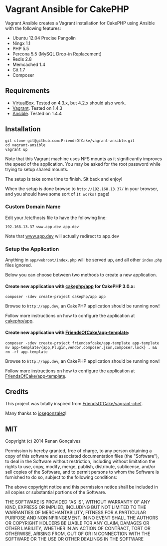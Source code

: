 # Vagrant Ansible for CakePHP

Vagrant Ansible creates a Vagrant installation for CakePHP using Ansible with the following features:

- Ubuntu 12.04 Precise Pangolin
- Ningx 1.1
- PHP 5.5
- Percona 5.5 (MySQL Drop-in Replacement)
- Redis 2.8
- Memcached 1.4
- Git 1.7
- Composer


## Requirements

- [VirtualBox](https://www.virtualbox.org/wiki/Downloads). Tested on 4.3.x, but 4.2.x should also work.
- [Vagrant](http://www.vagrantup.com/downloads.html). Tested on 1.4.3
- [Ansible](http://docs.ansible.com/intro_installation.html). Tested on 1.4.4


## Installation

```
git clone git@github.com:FriendsOfCake/vagrant-ansible.git
cd vagrant-ansible
vagrant up
```

Note that this Vagrant machine uses NFS mounts as it significantly improves the speed of the application. You may be asked for the root password while trying to setup shared mounts.

The setup is take some time to finish. Sit back and enjoy!

When the setup is done browse to `http://192.168.13.37/` in your browser, and you should have some sort of `It works!` page!


### Custom Domain Name

Edit your /etc/hosts file to have the following line:

```
192.168.13.37 www.app.dev app.dev
```

Note that www.app.dev will actually redirect to app.dev


### Setup the Application

Anything in `app/webroot/index.php` will be served up, and all other `index.php` files ignored.

Below you can choose between two methods to create a new application.


#### Create new application with [cakephp/app](https://github.com/cakephp/app) for CakePHP 3.0.x:

```
composer -sdev create-project cakephp/app app
```

Browse to `http://app.dev`, an CakePHP application should be running now!

Follow more instructions on how to configure the application at [cakephp/app](https://github.com/cakephp/app).


#### Create new application with [FriendsOfCake/app-template](https://github.com/FriendsOfCake/app-template):

```
composer -sdev create-project friendsofcake/app-template app-template
mv app-template/{app,Plugin,vendor,composer.json,composer.lock} . && rm -rf app-template
```

Browse to `http://app.dev`, an CakePHP application should be running now!

Follow more instructions on how to configure the application at [FriendsOfCake/app-template](https://github.com/FriendsOfCake/app-template).


## Credits

This project was totally inspired from [FriendsOfCake/vagrant-chef](https://github.com/FriendsOfCake/vagrant-chef).

Many thanks to [josegonzalez](https://github.com/josegonzalez)!


## MIT

Copyright (c) 2014 Renan Gonçalves

Permission is hereby granted, free of charge, to any person obtaining a copy of this software and associated documentation files (the "Software"), to deal in the Software without restriction, including without limitation the rights to use, copy, modify, merge, publish, distribute, sublicense, and/or sell copies of the Software, and to permit persons to whom the Software is furnished to do so, subject to the following conditions:

The above copyright notice and this permission notice shall be included in all copies or substantial portions of the Software.

THE SOFTWARE IS PROVIDED "AS IS", WITHOUT WARRANTY OF ANY KIND, EXPRESS OR IMPLIED, INCLUDING BUT NOT LIMITED TO THE WARRANTIES OF MERCHANTABILITY, FITNESS FOR A PARTICULAR PURPOSE AND NONINFRINGEMENT. IN NO EVENT SHALL THE AUTHORS OR COPYRIGHT HOLDERS BE LIABLE FOR ANY CLAIM, DAMAGES OR OTHER LIABILITY, WHETHER IN AN ACTION OF CONTRACT, TORT OR OTHERWISE, ARISING FROM, OUT OF OR IN CONNECTION WITH THE SOFTWARE OR THE USE OR OTHER DEALINGS IN THE SOFTWARE
